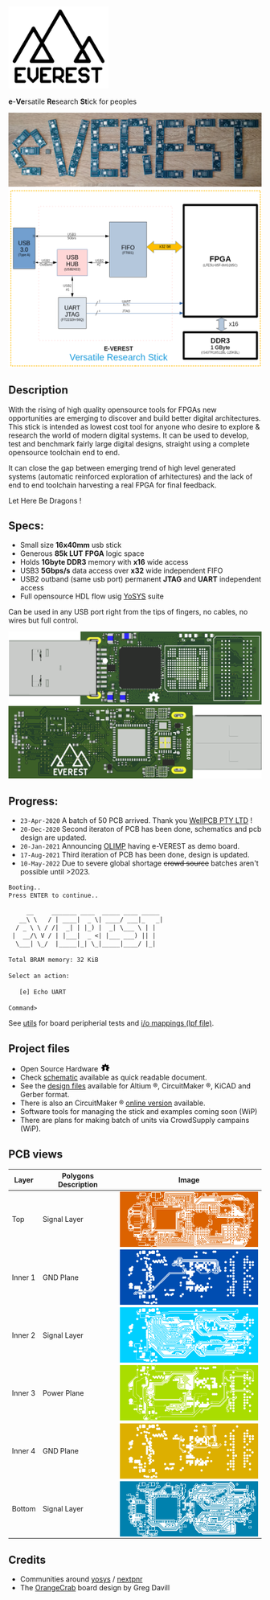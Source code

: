 <img src="docs/images/EVEREST-LOGO.png" width="200"/>

**e**-**Ve**rsatile **Re**search **St**ick for peoples

![PCB](docs/images/e-VEREST-pcb.jpg)
![DIAG](docs/images/EVEREST-DIAG.png)

## Description

  With the rising of high quality opensource tools for FPGAs new opportunities are emerging to discover and build better digital architectures.
  This stick is intended as lowest cost tool for anyone who desire to explore & research the world of modern digital systems.
  It can be used to develop, test and benchmark fairly large digital designs, straight using a complete opensource toolchain end to end.

  It can close the gap between emerging trend of high level generated systems (automatic reinforced exploration of arhitectures) and the lack of end to end toolchain harvesting a real FPGA for final feedback.

  Let Here Be Dragons !


## Specs:

* Small size **16x40mm** usb stick
* Generous **85k LUT** **FPGA** logic space
* Holds **1Gbyte DDR3** memory with **x16** wide access
* USB3 **5Gbps/s** data access over **x32** wide independent FIFO
* USB2 outband (same usb port) permanent **JTAG** and **UART** independent access
* Full opensource HDL flow usig [YoSYS](https://github.com/YosysHQ) suite

Can be used in any USB port right from the tips of fingers, no cables, no wires but full control.

![OVERVIEW-TOP](docs/images/EVEREST-3D-TOP.png)
![OVERVIEW-BOTTOM](docs/images/EVEREST-3D-BOTTOM.png)

## Progress:
* ```23-Apr-2020``` A batch of 50 PCB arrived. Thank you [WellPCB PTY LTD](https://www.wellpcb.com) !
* ```20-Dec-2020``` Second iteraton of PCB has been done, schematics and pcb design are updated.
* ```20-Jan-2021``` Announcing [OLIMP](https://github.com/cbalint13/OLIMP) having e-VEREST as demo board.
* ```17-Aug-2021``` Third iteration of PCB has been done, design is updated.
* ```10-May-2022``` Due to severe global shortage ~~crowd source~~ batches aren't possible until >2023.

```
Booting..
Press ENTER to continue..

     __     _______ ____  _____ ____ _____
   __\ \   / | ____|  _ \| ____/ ___|_   _|
  / _ \ \ / /|  _| | |_) |  _| \___ \ | |
 |  __/\ V / | |___|  _ <| |___ ___) || |
  \___| \_/  |_____|_| \_|_____|____/ |_|

Total BRAM memory: 32 KiB

Select an action:

   [e] Echo UART

Command>
```

See [utils](/utils) for board peripherial tests and [i/o mappings (lpf file)](https://github.com/cbalint13/e-verest/blob/master/utils/test-firmware/brd/everest.lpf).

## Project files
* Open Source Hardware <img src="docs/images/OSHW-LOGO.png" width="20"/>
* Check [schematic](hardware/e-VEREST-v1_5.pdf) available as quick readable document.
* See the [design files](hardware) available for Altium ®, CircuitMaker ®, KiCAD and Gerber format.
* There is also an CircuitMaker ® [online version](https://circuitmaker.com/Projects/Details/Cristian-Balint/e-VEREST) available.
* Software tools for managing the stick and examples coming soon (WiP)
* There are plans for making batch of units via CrowdSupply campains (WiP).

## PCB views

| Layer       | Polygons Description |Image  |
| ----------- | ------------------- |-------|
| Top | Signal Layer | <img src="docs/images/layers/GTL.png" alt="Top Layer" width="300" align="center"/>|
| Inner 1 | GND Plane | <img src="docs/images/layers/G1.png" alt="Inner Layer 1" width="300" align="center"/>|
| Inner 2 | Signal Layer | <img src="docs/images/layers/G2.png" alt="Inner Layer 2" width="300" align="center"/>|
| Inner 3 | Power Plane | <img src="docs/images/layers/G3.png" alt="Inner Layer 3 Polygon" width="300" align="center"/>|
| Inner 4 | GND Plane | <img src="docs/images/layers/G4.png" alt="Inner Layer 4 Polygons" width="300" align="center"/>|
| Bottom |  Signal Layer | <img src="docs/images/layers/GBL.png" alt="Bottom Layer Polygon" width="300" align="center"/>|

## Credits

* Communities around [yosys](https://github.com/YosysHQ/yosys) / [nextpnr](https://github.com/YosysHQ/nextpnr)
* The [OrangeCrab](https://github.com/orangecrab-fpga/orangecrab-hardware) board design by Greg Davill

